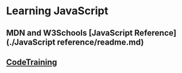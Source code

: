 # Learning JavaScript

## MDN and W3Schools [JavaScript Reference](./JavaScript reference/readme.md)

## [CodeTraining](./WebsitesCodeTrain/readme.md)